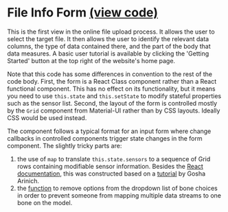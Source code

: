 # File Info Form [(view code)](https://github.com/jpiland16/hmv_test/blob/master/src/components/upload-screen/FileInfoForm.js)
This is the first view in the online file upload process. It allows the user to select the target file. It then allows
the user to identify the relevant data columns, the type of data contained there, and the part of the body that data
measures. A basic user tutorial is available by clicking the 'Getting Started' button at the top right of the website's home page.

Note that this code has some differences in convention to the rest of the code body. 
First, the form is a React Class component
rather than a React functional component. This has no effect on its functionality, but it means you need to use `this.state`
and `this.setState` to modify stateful properties such as the sensor list.
Second, the layout of the form is controlled mostly by the `Grid` component from Material-UI rather than by CSS layouts. Ideally
CSS would be used instead.

The component follows a typical format for an input form where change callbacks in controlled components trigger state changes
in the form component. The slightly tricky parts are:
1. the use of `map` to translate `this.state.sensors` to a sequence of Grid rows containing modifiable sensor information. Besides
the [React documentation](https://reactjs.org/docs/lists-and-keys.html), this was constructed based on a [tutorial](https://goshakkk.name/array-form-inputs/) by Gosha Arinich.
2. the [function](https://github.com/jpiland16/hmv_test/blob/7e4793d126137fa7fd4d3cc651e95363cab2ee71/src/components/upload-screen/FileInfoForm.js#L57) to remove options from the dropdown list of bone choices
in order to prevent someone from mapping multiple data streams to one bone on the model.